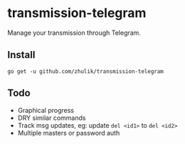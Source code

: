 # transmission-telegram

Manage your transmission through Telegram.


## Install

`go get -u github.com/zhulik/transmission-telegram`

## Todo

* Graphical progress
* DRY similar commands
* Track msg updates, eg: update `del <id1>` to `del <id2>`
* Multiple masters or password auth
